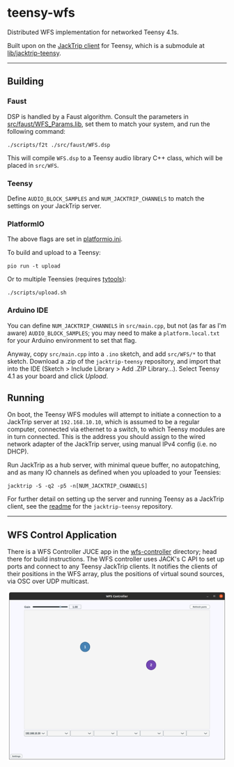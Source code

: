 # teensy-wfs

Distributed WFS implementation for networked Teensy 4.1s.

Built upon on the [JackTrip client](https://github.com/hatchjaw/jacktrip-teensy) 
for Teensy, which is a submodule at [lib/jacktrip-teensy](lib/jacktrip-teensy).

---

## Building

### Faust

DSP is handled by a Faust algorithm. Consult the parameters in
[src/faust/WFS_Params.lib](src/faust/WFS_Params.lib), set them to match your
system, and run the following command:

```shell
./scripts/f2t ./src/faust/WFS.dsp
```

This will compile `WFS.dsp` to a Teensy audio library C++ class, which will be 
placed in `src/WFS`.

### Teensy

Define `AUDIO_BLOCK_SAMPLES` and `NUM_JACKTRIP_CHANNELS` to match the settings
on your JackTrip server. 

### PlatformIO

The above flags are set in [platformio.ini](platformio.ini).

To build and upload to a Teensy:

```shell
pio run -t upload
```

Or to multiple Teensies (requires [tytools](https://github.com/Koromix/tytools)):

```shell
./scripts/upload.sh
```

### Arduino IDE

You can define `NUM_JACKTRIP_CHANNELS` in `src/main.cpp`, but not (as far as
I'm aware) `AUDIO_BLOCK_SAMPLES`; you may need to make a
`platform.local.txt` for your Arduino environment to set that flag.

Anyway, copy `src/main.cpp` into a `.ino` sketch, and add `src/WFS/*` to that
sketch. Download a .zip of the `jacktrip-teensy` repository, and import that 
into the IDE (Sketch > Include Library > Add .ZIP Library...). Select Teensy 
4.1 as your board and click _Upload_.

## Running

On boot, the Teensy WFS modules will attempt to initiate a connection to a 
JackTrip server at `192.168.10.10`, which is assumed to be a regular computer,
connected via ethernet to a switch, to which Teensy modules are in turn 
connected.
This is the address you should assign to the wired network adapter of the 
JackTrip server, using manual IPv4 config (i.e. no DHCP).

Run JackTrip as a hub server, with minimal queue buffer, no autopatching,
and as many IO channels as defined when you uploaded to your Teensies:

```shell
jacktrip -S -q2 -p5 -n[NUM_JACKTRIP_CHANNELS]
```

For further detail on setting up the server and running Teensy as a 
JackTrip client, see the 
[readme](https://github.com/hatchjaw/jacktrip-teensy/blob/main/README.md) for 
the `jacktrip-teensy` repository.

---

## WFS Control Application

There is a WFS Controller JUCE app in the [wfs-controller](wfs-controller)
directory; head there for build instructions. 
The WFS controller uses JACK's C API to set up ports and connect to any
Teensy JackTrip clients. It notifies the clients of their positions in the
WFS array, plus the positions of virtual sound sources, via OSC over UDP
multicast.

![WFS Controller](notes/wfs-controller.png)